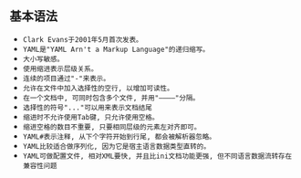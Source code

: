 ## 基本语法
* `Clark Evans于2001年5月首次发表。`
* `YAML是"YAML Arn't a Markup Language"的递归缩写。`
* `大小写敏感。`
* `使用缩进表示层级关系。`
* `连续的项目通过"-"来表示。`
* `允许在文件中加入选择性的空行, 以增加可读性。`
* `在一个文档中, 可同时包含多个文件, 并用"————"分隔。`
* `选择性的符号"..."可以用来表示文档结尾`
* `缩进时不允许使用Tab键, 只允许使用空格。`
* `缩进空格的数目不重要, 只要相同层级的元素左对齐即可。`
* `YAML#表示注释, 从下个字符开始到行尾, 都会被解析器忽略。`
* `YAML比较适合做序列化, 因为它是宿主语言数据类型直转的。`
* `YAML可做配置文件, 相对XML要快, 并且比ini文档功能更强, 但不同语言数据流转存在兼容性问题`

